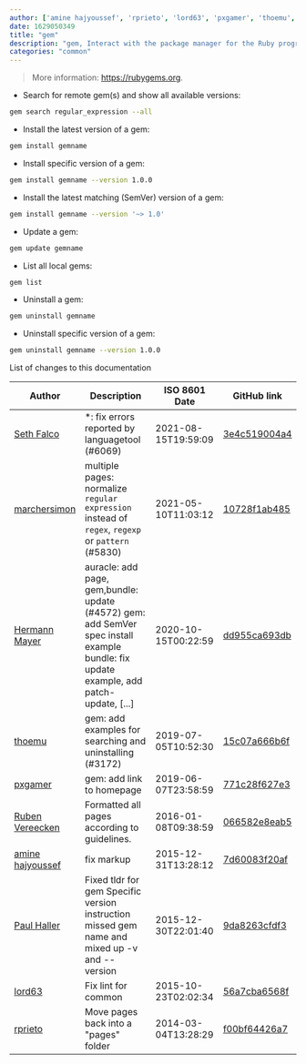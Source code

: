 ```yaml
---
author: ['amine hajyoussef', 'rprieto', 'lord63', 'pxgamer', 'thoemu', 'Ruben Vereecken', 'Paul Haller', 'Hermann Mayer', 'Seth Falco', 'marchersimon']
date: 1629050349
title: "gem"
description: "gem, Interact with the package manager for the Ruby programming language."
categories: "common"
---
```

> More information: <https://rubygems.org>.

- Search for remote gem(s) and show all available versions:

```bash
gem search regular_expression --all
```

- Install the latest version of a gem:

```bash
gem install gemname
```

- Install specific version of a gem:

```bash
gem install gemname --version 1.0.0
```

- Install the latest matching (SemVer) version of a gem:

```bash
gem install gemname --version '~> 1.0'
```

- Update a gem:

```bash
gem update gemname
```

- List all local gems:

```bash
gem list
```

- Uninstall a gem:

```bash
gem uninstall gemname
```

- Uninstall specific version of a gem:

```bash
gem uninstall gemname --version 1.0.0
```
List of changes to this documentation


Author | Description | ISO 8601 Date | GitHub link
------|-----|-----|-----
[Seth Falco](mailto:seth@falco.fun) | *: fix errors reported by languagetool (#6069) | 2021-08-15T19:59:09 | [3e4c519004a4](https://github.com/tldr-pages/tldr/commit/3e4c519004a471c861cdc609fd7239ee3355671c)
[marchersimon](mailto:50295997+marchersimon@users.noreply.github.com) | multiple pages: normalize `regular expression` instead of `regex`, `regexp` or `pattern` (#5830) | 2021-05-10T11:03:12 | [10728f1ab485](https://github.com/tldr-pages/tldr/commit/10728f1ab485957d66af3940a030b0fb77611fc0)
[Hermann Mayer](mailto:hermann.mayer92@gmail.com) | auracle: add page, gem,bundle: update (#4572) gem: add SemVer spec install example bundle: fix update example, add patch-update, [...] | 2020-10-15T00:22:59 | [dd955ca693db](https://github.com/tldr-pages/tldr/commit/dd955ca693dbdc34c25f2541065a554ae43227b6)
[thoemu](mailto:1296465+thoemu@users.noreply.github.com) | gem: add examples for searching and uninstalling (#3172) | 2019-07-05T10:52:30 | [15c07a666b6f](https://github.com/tldr-pages/tldr/commit/15c07a666b6fec156c0af26bab0e229a7ef1d0cc)
[pxgamer](mailto:owzie123@gmail.com) | gem: add link to homepage | 2019-06-07T23:58:59 | [771c28f627e3](https://github.com/tldr-pages/tldr/commit/771c28f627e3177f95eef77ee6d4f573c8d8d08a)
[Ruben Vereecken](mailto:rubenvereecken@gmail.com) | Formatted all pages according to guidelines. | 2016-01-08T09:38:59 | [066582e8eab5](https://github.com/tldr-pages/tldr/commit/066582e8eab57bce9861cc8d379e158d61f1cc95)
[amine hajyoussef](mailto:hajyoussef.amine@gmail.com) | fix markup | 2015-12-31T13:28:12 | [7d60083f20af](https://github.com/tldr-pages/tldr/commit/7d60083f20af4c79f5dd84c200c77f3b24eafaee)
[Paul Haller](mailto:haller.paul@gmail.com) | Fixed tldr for gem Specific version instruction missed gem name and mixed up -v and --version | 2015-12-30T22:01:40 | [9da8263cfdf3](https://github.com/tldr-pages/tldr/commit/9da8263cfdf3125e7f8ed1eea7d2490f6be3e212)
[lord63](mailto:lord63.j@gmail.com) | Fix lint for common | 2015-10-23T02:02:34 | [56a7cba6568f](https://github.com/tldr-pages/tldr/commit/56a7cba6568fcdaaeca2ddf0b80341cfc7de6285)
[rprieto](mailto:choicesmade@gmail.com) | Move pages back into a "pages" folder | 2014-03-04T13:28:29 | [f00bf64426a7](https://github.com/tldr-pages/tldr/commit/f00bf64426a792ee3aac792f9c0aec3f8b1eaa7d)


